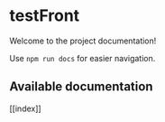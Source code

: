 # testFront

Welcome to the project documentation!

Use `npm run docs` for easier navigation.

## Available documentation

[[index]]
